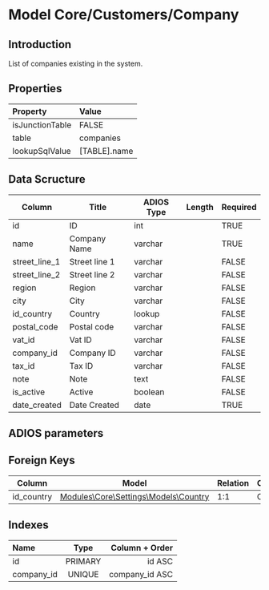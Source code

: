 # Model Core/Customers/Company

## Introduction

List of companies existing in the system.

## Properties

| Property        | Value          |
| :-------------- | :------------- |
| isJunctionTable | FALSE          |
| table           | companies      |
| lookupSqlValue  | [TABLE].name |

## Data Scructure

| Column        | Title         | ADIOS Type | Length | Required |
| ------------- | ------------- | ---------- | ------ | -------- |
| id            | ID            | int        |        | TRUE     |
| name          | Company Name  | varchar    |        | TRUE     |
| street_line_1 | Street line 1 | varchar    |        | FALSE     |
| street_line_2 | Street line 2 | varchar    |        | FALSE    |
| region        | Region        | varchar    |        | FALSE     |
| city          | City          | varchar    |        | FALSE     |
| id_country    | Country       | lookup     |        | FALSE     |
| postal_code   | Postal code   | varchar    |        | FALSE     |
| vat_id        | Vat ID        | varchar    |        | FALSE    |
| company_id    | Company ID    | varchar    |        | FALSE    |
| tax_id        | Tax ID        | varchar    |        | FALSE    |
| note          | Note          | text       |        | FALSE    |
| is_active     | Active        | boolean    |        | FALSE    |
| date_created  | Date Created  | date       |        | TRUE     |

## ADIOS parameters

## Foreign Keys

| Column     | Model                                                                    | Relation | OnUpdate | OnDelete |
| ---------- | ------------------------------------------------------------------------ | -------- | -------- | -------- |
| id_country | [Modules\Core\Settings\Models\Country](../../Settings/Models/Country.mds/models/Country.md) | 1:1      | Cascade  | Restrict |

## Indexes

| Name       |  Type   | Column + Order |
| :--------- | :-----: | -------------: |
| id         | PRIMARY |         id ASC |
| company_id | UNIQUE  | company_id ASC |

